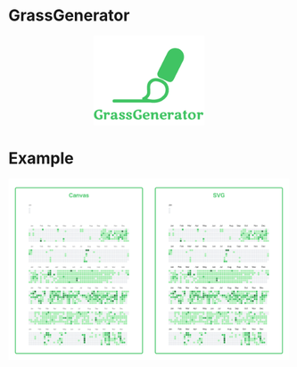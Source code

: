 # GrassGenerator


<p align="center">
  <img src="docs/images/logo.png" width="200">
</p>


# Example

<p align="center">
  <img src="docs/images/example.png" width="700">
</p>
